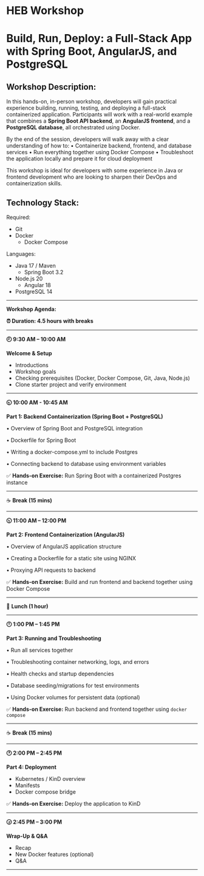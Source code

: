# HEB Workshop

# **Build, Run, Deploy: a Full-Stack App with Spring Boot, AngularJS, and PostgreSQL**

## **Workshop Description:**

In this hands-on, in-person workshop, developers will gain practical experience building, running, testing, and deploying a full-stack containerized application. Participants will work with a real-world example that combines a **Spring Boot API backend**, an **AngularJS frontend**, and a **PostgreSQL database**, all orchestrated using Docker.

By the end of the session, developers will walk away with a clear understanding of how to:
•	Containerize backend, frontend, and database services
•	Run everything together using Docker Compose
•	Troubleshoot the application locally and prepare it for cloud deployment

This workshop is ideal for developers with some experience in Java or frontend development who are looking to sharpen their DevOps and containerization skills.

## **Technology Stack:**
Required:
* Git
* Docker
    * Docker Compose

Languages:
* Java 17 / Maven
    * Spring Boot 3.2
* Node.js 20
    * Angular 18
* PostgreSQL 14
---

**Workshop Agenda:**

**⏰ Duration: 4.5 hours with breaks**

---

**🕘 9:30 AM – 10:00 AM**

**Welcome & Setup**

- Introductions
- Workshop goals
- Checking prerequisites (Docker, Docker Compose, Git, Java, Node.js)
- Clone starter project and verify environment

---

**🕤 10:00 AM - 10:45 AM**

**Part 1: Backend Containerization (Spring Boot + PostgreSQL)**

•	Overview of Spring Boot and PostgreSQL integration

•	Dockerfile for Spring Boot

•	Writing a docker-compose.yml to include Postgres

•	Connecting backend to database using environment variables

✅ **Hands-on Exercise:** Run Spring Boot with a containerized Postgres instance

---

☕ **Break (15 mins)**

---

**🕥 11:00 AM – 12:00 PM**

**Part 2: Frontend Containerization (AngularJS)**

•	Overview of AngularJS application structure

•	Creating a Dockerfile for a static site using NGINX

•	Proxying API requests to backend

✅ **Hands-on Exercise:** Build and run frontend and backend together using Docker Compose

---

🥪 **Lunch (1 hour)**

---

**🕛 1:00 PM – 1:45 PM**

**Part 3: Running and Troubleshooting**

•	Run all services together

•	Troubleshooting container networking, logs, and errors

•	Health checks and startup dependencies

•	Database seeding/migrations for test environments

•	Using Docker volumes for persistent data (optional)

✅ **Hands-on Exercise:** Run backend and frontend together using `docker compose`

---

☕ **Break (15 mins)**

---

**🕐 2:00 PM – 2:45 PM**

**Part 4: Deployment**

- Kubernetes / KinD overview
- Manifests
- Docker compose bridge

✅ **Hands-on Exercise:** Deploy the application to KinD

---

**🕞 2:45 PM – 3:00 PM**

**Wrap-Up & Q&A**

- Recap
- New Docker features (optional)
- Q&A

---